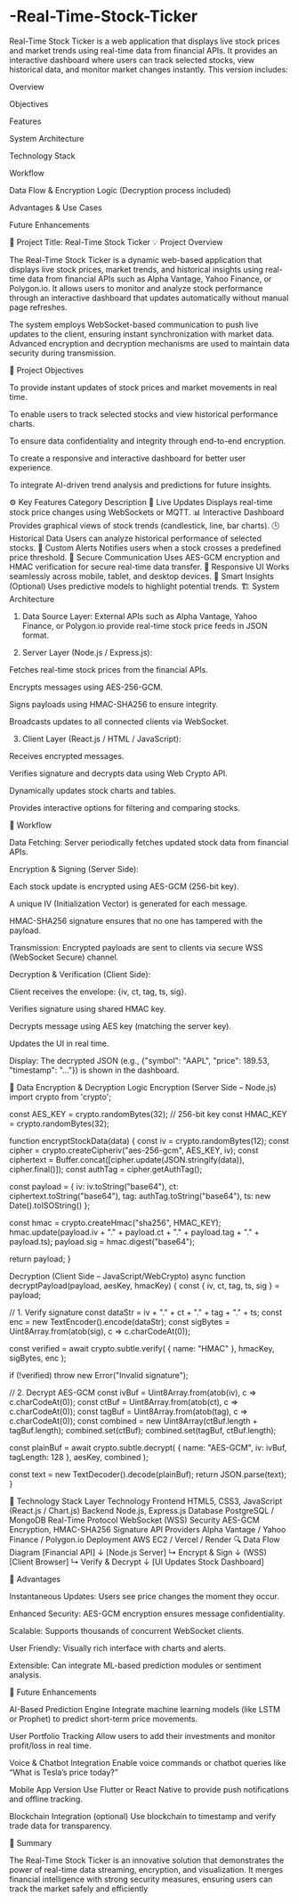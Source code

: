 # -Real-Time-Stock-Ticker
Real-Time Stock Ticker is a web application that displays live stock prices and market trends using real-time data from financial APIs. It provides an interactive dashboard where users can track selected stocks, view historical data, and monitor market changes instantly.
This version includes:

Overview

Objectives

Features

System Architecture

Technology Stack

Workflow

Data Flow & Encryption Logic (Decryption process included)

Advantages & Use Cases

Future Enhancements

🧭 Project Title:
Real-Time Stock Ticker
💡 Project Overview

The Real-Time Stock Ticker is a dynamic web-based application that displays live stock prices, market trends, and historical insights using real-time data from financial APIs such as Alpha Vantage, Yahoo Finance, or Polygon.io.
It allows users to monitor and analyze stock performance through an interactive dashboard that updates automatically without manual page refreshes.

The system employs WebSocket-based communication to push live updates to the client, ensuring instant synchronization with market data. Advanced encryption and decryption mechanisms are used to maintain data security during transmission.

🎯 Project Objectives

To provide instant updates of stock prices and market movements in real time.

To enable users to track selected stocks and view historical performance charts.

To ensure data confidentiality and integrity through end-to-end encryption.

To create a responsive and interactive dashboard for better user experience.

To integrate AI-driven trend analysis and predictions for future insights.

⚙️ Key Features
Category	Description
🔄 Live Updates	Displays real-time stock price changes using WebSockets or MQTT.
📊 Interactive Dashboard	Provides graphical views of stock trends (candlestick, line, bar charts).
🕒 Historical Data	Users can analyze historical performance of selected stocks.
🔔 Custom Alerts	Notifies users when a stock crosses a predefined price threshold.
🔐 Secure Communication	Uses AES-GCM encryption and HMAC verification for secure real-time data transfer.
📱 Responsive UI	Works seamlessly across mobile, tablet, and desktop devices.
🧠 Smart Insights (Optional)	Uses predictive models to highlight potential trends.
🏗️ System Architecture

1. Data Source Layer:
External APIs such as Alpha Vantage, Yahoo Finance, or Polygon.io provide real-time stock price feeds in JSON format.

2. Server Layer (Node.js / Express.js):

Fetches real-time stock prices from the financial APIs.

Encrypts messages using AES-256-GCM.

Signs payloads using HMAC-SHA256 to ensure integrity.

Broadcasts updates to all connected clients via WebSocket.

3. Client Layer (React.js / HTML / JavaScript):

Receives encrypted messages.

Verifies signature and decrypts data using Web Crypto API.

Dynamically updates stock charts and tables.

Provides interactive options for filtering and comparing stocks.

🔄 Workflow

Data Fetching:
Server periodically fetches updated stock data from financial APIs.

Encryption & Signing (Server Side):

Each stock update is encrypted using AES-GCM (256-bit key).

A unique IV (Initialization Vector) is generated for each message.

HMAC-SHA256 signature ensures that no one has tampered with the payload.

Transmission:
Encrypted payloads are sent to clients via secure WSS (WebSocket Secure) channel.

Decryption & Verification (Client Side):

Client receives the envelope: {iv, ct, tag, ts, sig}.

Verifies signature using shared HMAC key.

Decrypts message using AES key (matching the server key).

Updates the UI in real time.

Display:
The decrypted JSON (e.g., {"symbol": "AAPL", "price": 189.53, "timestamp": "..."}) is shown in the dashboard.

🔐 Data Encryption & Decryption Logic
Encryption (Server Side – Node.js)
import crypto from 'crypto';

const AES_KEY = crypto.randomBytes(32); // 256-bit key
const HMAC_KEY = crypto.randomBytes(32);

function encryptStockData(data) {
  const iv = crypto.randomBytes(12);
  const cipher = crypto.createCipheriv("aes-256-gcm", AES_KEY, iv);
  const ciphertext = Buffer.concat([cipher.update(JSON.stringify(data)), cipher.final()]);
  const authTag = cipher.getAuthTag();

  const payload = {
    iv: iv.toString("base64"),
    ct: ciphertext.toString("base64"),
    tag: authTag.toString("base64"),
    ts: new Date().toISOString()
  };

  const hmac = crypto.createHmac("sha256", HMAC_KEY);
  hmac.update(payload.iv + "." + payload.ct + "." + payload.tag + "." + payload.ts);
  payload.sig = hmac.digest("base64");

  return payload;
}

Decryption (Client Side – JavaScript/WebCrypto)
async function decryptPayload(payload, aesKey, hmacKey) {
  const { iv, ct, tag, ts, sig } = payload;

  // 1. Verify signature
  const dataStr = iv + "." + ct + "." + tag + "." + ts;
  const enc = new TextEncoder().encode(dataStr);
  const sigBytes = Uint8Array.from(atob(sig), c => c.charCodeAt(0));

  const verified = await crypto.subtle.verify(
    { name: "HMAC" },
    hmacKey,
    sigBytes,
    enc
  );

  if (!verified) throw new Error("Invalid signature");

  // 2. Decrypt AES-GCM
  const ivBuf = Uint8Array.from(atob(iv), c => c.charCodeAt(0));
  const ctBuf = Uint8Array.from(atob(ct), c => c.charCodeAt(0));
  const tagBuf = Uint8Array.from(atob(tag), c => c.charCodeAt(0));
  const combined = new Uint8Array(ctBuf.length + tagBuf.length);
  combined.set(ctBuf);
  combined.set(tagBuf, ctBuf.length);

  const plainBuf = await crypto.subtle.decrypt(
    { name: "AES-GCM", iv: ivBuf, tagLength: 128 },
    aesKey,
    combined
  );

  const text = new TextDecoder().decode(plainBuf);
  return JSON.parse(text);
}

🧰 Technology Stack
Layer	Technology
Frontend	HTML5, CSS3, JavaScript (React.js / Chart.js)
Backend	Node.js, Express.js
Database	PostgreSQL / MongoDB
Real-Time Protocol	WebSocket (WSS)
Security	AES-GCM Encryption, HMAC-SHA256 Signature
API Providers	Alpha Vantage / Yahoo Finance / Polygon.io
Deployment	AWS EC2 / Vercel / Render
🔍 Data Flow Diagram
[Financial API] 
      ↓
[Node.js Server]
   ↳ Encrypt & Sign
      ↓ (WSS)
[Client Browser]
   ↳ Verify & Decrypt
      ↓
[UI Updates Stock Dashboard]

🚀 Advantages

Instantaneous Updates: Users see price changes the moment they occur.

Enhanced Security: AES-GCM encryption ensures message confidentiality.

Scalable: Supports thousands of concurrent WebSocket clients.

User Friendly: Visually rich interface with charts and alerts.

Extensible: Can integrate ML-based prediction modules or sentiment analysis.

🔮 Future Enhancements

AI-Based Prediction Engine
Integrate machine learning models (like LSTM or Prophet) to predict short-term price movements.

User Portfolio Tracking
Allow users to add their investments and monitor profit/loss in real time.

Voice & Chatbot Integration
Enable voice commands or chatbot queries like “What is Tesla’s price today?”

Mobile App Version
Use Flutter or React Native to provide push notifications and offline tracking.

Blockchain Integration (optional)
Use blockchain to timestamp and verify trade data for transparency.

📘 Summary

The Real-Time Stock Ticker is an innovative solution that demonstrates the power of real-time data streaming, encryption, and visualization.
It merges financial intelligence with strong security measures, ensuring users can track the market safely and efficiently
